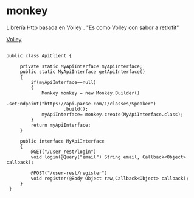 # monkey
Librería Http basada en Volley . "Es como Volley con sabor a retrofit"

[Volley](https://developer.android.com/training/volley/index.html)

```

public class ApiClient {
 
     private static MyApiInterface myApiInterface;
     public static MyApiInterface getApiInterface()
     {
         if(myApiInterface==null)
         {
             Monkey monkey = new Monkey.Builder()
                     .setEndpoint("https://api.parse.com/1/classes/Speaker")
                     .build();
             myApiInterface= monkey.create(MyApiInterface.class);
         }
         return myApiInterface;
     }
 
     public interface MyApiInterface
     {
         @GET("/user_rest/login")
         void login(@Query("email") String email, Callback<Object> callback);
 
         @POST("/user-rest/register")
         void register(@Body Object raw,Callback<Object> callback);
     }
 }
 
```
